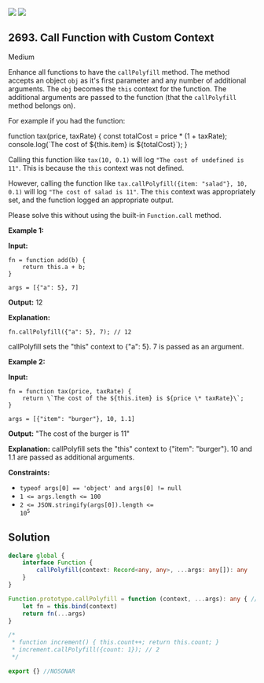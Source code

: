 [![](https://img.shields.io/github/stars/javadev/LeetCode-in-Java?label=Stars&style=flat-square)](https://github.com/javadev/LeetCode-in-Java)
[![](https://img.shields.io/github/forks/javadev/LeetCode-in-Java?label=Fork%20me%20on%20GitHub%20&style=flat-square)](https://github.com/javadev/LeetCode-in-Java/fork)

## 2693\. Call Function with Custom Context

Medium

Enhance all functions to have the `callPolyfill` method. The method accepts an object `obj` as it's first parameter and any number of additional arguments. The `obj` becomes the `this` context for the function. The additional arguments are passed to the function (that the `callPolyfill` method belongs on).

For example if you had the function:

function tax(price, taxRate) { const totalCost = price \* (1 + taxRate); console.log(\`The cost of ${this.item} is ${totalCost}\`); }

Calling this function like `tax(10, 0.1)` will log `"The cost of undefined is 11"`. This is because the `this` context was not defined.

However, calling the function like `tax.callPolyfill({item: "salad"}, 10, 0.1)` will log `"The cost of salad is 11"`. The `this` context was appropriately set, and the function logged an appropriate output.

Please solve this without using the built-in `Function.call` method.

**Example 1:**

**Input:** 

    fn = function add(b) { 
        return this.a + b; 
    } 

    args = [{"a": 5}, 7]

**Output:** 12

**Explanation:** 

    fn.callPolyfill({"a": 5}, 7); // 12 

callPolyfill sets the "this" context to {"a": 5}. 7 is passed as an argument.

**Example 2:**

**Input:** 

    fn = function tax(price, taxRate) { 
        return \`The cost of the ${this.item} is ${price \* taxRate}\`; 
    } 

    args = [{"item": "burger"}, 10, 1.1]

**Output:** "The cost of the burger is 11"

**Explanation:** callPolyfill sets the "this" context to {"item": "burger"}. 10 and 1.1 are passed as additional arguments.

**Constraints:**

*   `typeof args[0] == 'object' and args[0] != null`
*   `1 <= args.length <= 100`
*   <code>2 <= JSON.stringify(args[0]).length <= 10<sup>5</sup></code>

## Solution

```typescript
declare global {
    interface Function {
        callPolyfill(context: Record<any, any>, ...args: any[]): any
    }
}

Function.prototype.callPolyfill = function (context, ...args): any { //NOSONAR
    let fn = this.bind(context)
    return fn(...args)
}

/*
 * function increment() { this.count++; return this.count; }
 * increment.callPolyfill({count: 1}); // 2
 */

export {} //NOSONAR
```